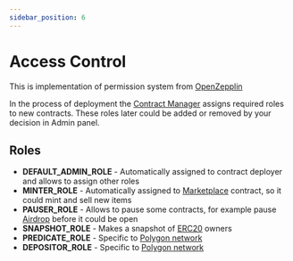 ```yaml
---
sidebar_position: 6
---
```


# Access Control

This is implementation of permission system from [OpenZepplin](https://docs.openzeppelin.com/contracts/4.x/access-control#role-based-access-control)

In the process of deployment the [Contract Manager](/docs/admin-panel/ContractManager/) assigns required roles to new contracts.
These roles later could be added or removed by your decision in Admin panel.

## Roles

- **DEFAULT_ADMIN_ROLE** - Automatically assigned to contract deployer and allows to assign other roles
- **MINTER_ROLE** - Automatically assigned to [Marketplace](/docs/category/marketplace/) contract, so it could mint and sell new items
- **PAUSER_ROLE** - Allows to pause some contracts, for example pause [Airdrop](/docs/admin-panel/mechanics/airdrop/) before it could be open
- **SNAPSHOT_ROLE** - Makes a snapshot of [ERC20](/docs/admin-panel/ERC20/token/) owners
- **PREDICATE_ROLE** - Specific to [Polygon network](https://docs.polygon.technology/docs/develop/ethereum-polygon/mintable-assets/)
- **DEPOSITOR_ROLE** - Specific to [Polygon network](https://docs.polygon.technology/docs/develop/ethereum-polygon/mintable-assets/)
